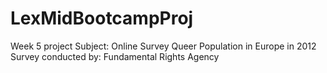 # LexMidBootcampProj
 Week 5 project
Subject: Online Survey Queer Population in Europe in 2012
Survey conducted by: Fundamental Rights Agency
